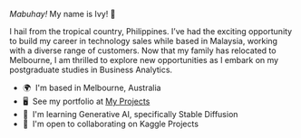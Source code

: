 
<i>Mabuhay!</i> My name is Ivy! 👋 

I hail from the tropical country, Philippines. I’ve had the exciting opportunity to build my career in technology sales while based in Malaysia, working with a diverse range of customers. Now that my family has relocated to Melbourne, I am thrilled to explore new opportunities as I embark on my postgraduate studies in Business Analytics.

* 🌍  I'm based in Melbourne, Australia
* 🖥️  See my portfolio at [My Projects](http://ifiecas.com/projects/)
* 🧠  I'm learning Generative AI, specifically Stable Diffusion
* 🤝  I'm open to collaborating on Kaggle Projects

